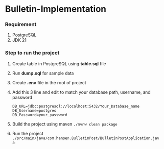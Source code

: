 # Bulletin-Implementation

### Requirement

1. PostgreSQL
2. JDK 21

### Step to run the project

1. Create table in PostgreSQL using **table.sql** file
2. Run **dump.sql** for sample data
3. Create **.env** file in the root of project
4. Add this 3 line and edit to match your database path, username, and password

   ```properties
   DB_URL=jdbc:postgresql://localhost:5432/Your_Database_name
   DB_Username=postgres
   DB_Password=your_password
   ```
5. Build the project using maven `./mvnw clean package`
6. Run the project `./src/main/java/com.hansen.BulletinPost/BulletinPostApplication.java`
